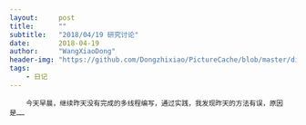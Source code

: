 ```yaml
---
layout:     post
title:      ""
subtitle:   "2018/04/19 研究讨论"
date:       2018-04-19
author:     "WangXiaoDong"
header-img: "https://github.com/Dongzhixiao/PictureCache/blob/master/diaryPic/20180419.jpg?raw=true"
tags:
    - 日记
---
```




```
    今天早晨，继续昨天没有完成的多线程编写，通过实践，我发现昨天的方法有误，原因是……
```
